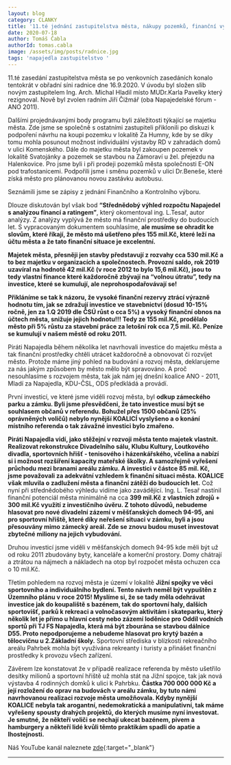 ```yaml
---
layout: blog
category: CLANKY
title: '11.té jednání zastupitelstva města, nákupy pozemků, finanční výhled 2020-2023'
date: 2020-07-18
author: Tomáš Čabla
authorId: tomas.cabla
image: /assets/img/posts/radnice.jpg  
tags: 'napajedla zastupitelstvo '
---
```

11.té zasedání zastupitelstva města se po venkovních zasedáních konalo tentokrát v obřadní síni radnice dne 16.9.2020. V úvodu byl složen slib novým zastupitelem Ing. Arch. Michal Hladil místo MUDr.Karla Pavelky který rezignoval. Nově byl zvolen radním Jiří Čižmář (oba Napajedelské fórum - ANO 2011).


Dalšími projednávanými body programu byli záležitosti týkající se majetku města. Zde jsme se společně s ostatními zastupiteli přiklonili po diskuzi k podpoření návrhu na koupi pozemku v lokalitě Za Humny, kde by se díky tomu mohla posunout možnost individuální výstavby RD v zahradách domů v ulici Komenského. Dále do majetku města byl zakoupen pozemek v lokalitě Svatojánky a pozemek se stavbou na Zámoraví u žel. přejezdu na Halenkovice. Pro jsme byli i při prodeji pozemků města společnosti E-ON pod trafostanicemi. Podpořili jsme i směnu pozemků v ulici Dr.Beneše, které získá město pro plánovanou novou zastávku autobusu.


Seznámili jsme se zápisy z jednání Finančního a Kontrolního výboru. 


Dlouze diskutován byl však bod **“Střednědobý výhled rozpočtu Napajedel s analýzou financí a ratingem”**, který okomentoval ing. L.Tesař, autor analýzy. Z analýzy vyplývá že město má finanční prostředky do budoucích let. S vypracovaným dokumentem souhlasíme, **ale musíme se ohradit ke slovům, které říkají, že město má ušetřeno přes 155 mil.Kč, které leží na účtu města a že tato finanční situace je excelentní.**

**Majetek města, přesněji jen stavby představují z rozvahy cca 530 mil.Kč a to bez majetku v organizacích a společnostech. Provozní saldo, rok 2019 uzavíral na hodnotě 42 mil.Kč (v roce 2012 to bylo 15,6 mil.Kč), jsou to tedy vlastní finance které každoročně zbývají na “volnou útratu”, tedy na investice, které se kumulují, ale neprohospodařovávají se!**

**Přikláníme se tak k názoru, že vysoké finanční rezervy ztrácí výrazně hodnotu tím, jak se zdražují investice ve stavebnictví (dosud 10-15% ročně, jen za 1.Q 2019 dle ČSÚ růst o cca 5%)  a vysoký finanční obnos na účtech města, snižuje jejich hodnotu!!! Tedy ze 155 mil.Kč, prodělalo město při 5% růstu za stavební práce za letošní rok cca 7,5 mil. Kč. Peníze se kumulují v našem městě od roku 2011.** 


Piráti Napajedla během několika let navrhovali investice do majetku města a tak finanční prostředky chtěli utrácet každoročně a obnovovat či rozvíjet město. Protože máme jiný pohled na budování a rozvoj města, deklarujeme za nás jakým způsobem by město mělo být spravováno. A proč nesouhlasíme s rozvojem města, tak jak nám jej dnešní koalice ANO - 2011, Mladí za Napajedla, KDU-ČSL, ODS předkládá a provádí.


První investicí, ve které jsme viděli rozvoj města, byl **odkup zámeckého parku a zámku. Byli jsme přesvědčeni, že tato investice musí být se souhlasem občanů v referendu. Bohužel přes 1500 občanů (25% oprávněných voličů) nebylo nynější KOALICÍ vyslyšeno a o konání místního referenda o tak závažné investici bylo zmařeno.** 


**Piráti Napajedla vidí, jako stěžejní v rozvoji města tento majetek vlastnit. Realizovat rekonstrukce Divadelního sálu, Klubu Kultury, Loutkového divadla, sportovních hřišť - tenisového i házenkářského, včelína a nabízí si i možnost rozšíření kapacity mateřské školky. A samozřejmě vyřešení průchodu mezi branami areálu zámku. A investici  v částce 85 mil. Kč, jsme považovali za adekvátní vzhledem k finanční situaci města. KOALICE však mluvila o zadlužení města a finanční zátěží do budoucích let.** Což nyní při střednědobého výhledu vidíme jako zavádějící. Ing. L. Tesař nastínil finanční potenciál města minimálně na cca **399 mil.Kč z vlastních zdrojů + 300 mil.Kč využití z investičního úvěru.  Z tohoto důvodů, nebudeme hlasovat pro nové divadelní zázemí v měšťanských domech 94-95, ani pro sportovní hřiště, které díky neřešení situaci v zámku, byli a jsou přesouvány mimo zámecký areál. Zde se znovu budou muset investovat zbytečné miliony na jejich vybudování.** 


Druhou investicí jsme viděli v měšťanských domech 94-95 kde měli být už od roku 2011 zbudovány byty, kanceláře a komerční prostory. Domy chátrají a ztrátou na nájmech a nákladech na otop byl rozpočet města ochuzen cca o 10 mil.Kč.  


Třetím pohledem na rozvoj města je území v lokalitě **Jižní spojky ve věci sportovního a individuálního bydlení. Tento návrh neměl být vypuštěn z Územního plánu v roce 2015! Myslíme si, že se tady měla odehrávat investice jak do koupaliště s bazénem, tak do sportovní haly, dalších sportovišť, parků k rekreaci a volnočasovým aktivitám i skateparku, který několik let je přímo u hlavní cesty nebo zázemí loděnice pro Oddíl vodních sportů při TJ FS Napajedla, která má být zbourána se stavbou dálnice D55. Proto nepodporujeme a nebudeme hlasovat pro krytý bazén a tělocvičnu u 2.Základní školy.** Sportovní střediska v blízkosti rekreačního areálu Pahrbek mohla být využívána rekreanty i turisty a přinášet finanční prostředky k provozu všech zařízení.


Závěrem lze konstatovat že v případě realizace referenda by město ušetřilo desítky milionů a sportovní hřiště už mohla stát na Jižní spojce, tak jak nová výstavba 4 rodinných domků k ulici k Pahrbku. **Částka 700 000 000 Kč a její rozložení do oprav na budovách v areálu zámku, by tuto námi navrhovanou realizaci rozvoje města umožňovala.
Kdyby nynější KOALICE nebyla tak arogantní, nedemokratická a manipulativní, tak máme vyřešeny spousty drahých projektů, do kterých musíme nyní investovat. Je smutné, že někteří voliči se nechají ukecat bazénem, pivem a hamburgery a někteří lidé kvůli těmto praktikám spadli do apatie a lhostejnosti.**



Náš YouTube kanál naleznete [zde](https://www.youtube.com/channel/UCgoN2Mo3r-xe0iO6N5HRWHA){:target="_blank"}



---

